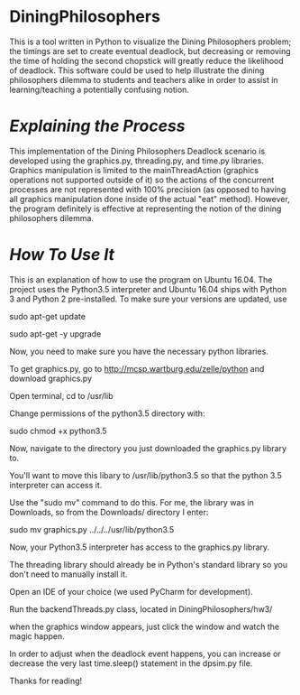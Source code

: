 # **DiningPhilosophers**

This is a tool written in Python to visualize the Dining Philosophers problem; the timings are set to create eventual deadlock, but decreasing or removing the time of holding the second chopstick will greatly reduce the likelihood of deadlock.  This software could be used to help illustrate the dining philosophers dilemma to students and teachers alike in order to assist in learning/teaching a potentially confusing notion. 

# *Explaining the Process*

This implementation of the Dining Philosophers Deadlock scenario is developed using the graphics.py, threading.py, and time.py libraries. Graphics manipulation is limited to the mainThreadAction (graphics operations not supported outside of it) so the actions of the concurrent processes are not represented with 100% precision (as opposed to having all graphics manipulation done inside of the actual "eat" method). However, the program definitely is effective at representing the notion of the dining philosophers dilemma.


# *How To Use It* 

This is an explanation of how to use the program on Ubuntu 16.04. The project uses the Python3.5 interpreter and Ubuntu 16.04 ships with Python 3 and Python 2 pre-installed. To make sure your versions are updated, use 

sudo apt-get update

sudo apt-get -y upgrade


Now, you need to make sure you have the necessary python libraries. 

To get graphics.py, go to http://mcsp.wartburg.edu/zelle/python and download graphics.py

Open terminal, cd to /usr/lib

Change permissions of the python3.5 directory with: 

sudo chmod +x python3.5

Now, navigate to the directory you just downloaded the graphics.py library to. 

You'll want to move this libary to /usr/lib/python3.5 so that the python 3.5 interpreter can access it. 

Use the "sudo mv" command to do this. For me, the library was in Downloads, so from the Downloads/ directory I enter:

sudo mv graphics.py ../../../usr/lib/python3.5

Now, your Python3.5 interpreter has access to the graphics.py library.

The threading library should already be in Python's standard library so you don't need to manually install it. 

Open an IDE of your choice (we used PyCharm for development). 

Run the backendThreads.py class, located in DiningPhilosophers/hw3/


when the graphics window appears, just click the window and watch the magic happen.

In order to adjust when the deadlock event happens, you can increase or decrease the very last time.sleep() statement in the dpsim.py file. 

Thanks for reading!



